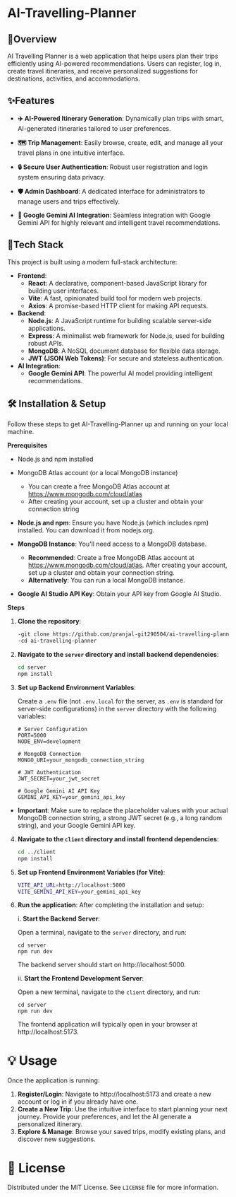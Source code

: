 # AI-Travelling-Planner

## 🌟Overview
AI Travelling Planner is a web application that helps users plan their trips efficiently using AI-powered recommendations. Users can register, log in, create travel itineraries, and receive personalized suggestions for destinations, activities, and accommodations.

## ✨Features

- **✈️ AI-Powered Itinerary Generation**: Dynamically plan trips with smart, AI-generated itineraries tailored to user preferences.

- **🗺️ Trip Management**: Easily browse, create, edit, and manage all your travel plans in one intuitive interface.

- **🔒 Secure User Authentication**: Robust user registration and login system ensuring data privacy.

- **🛡️ Admin Dashboard**: A dedicated interface for administrators to manage users and trips effectively.

- **🤖 Google Gemini AI Integration**: Seamless integration with Google Gemini API for highly relevant and intelligent travel recommendations.




## 🚀Tech Stack
This project is built using a modern full-stack architecture:
- **Frontend**:
    - **React**: A declarative, component-based JavaScript library for building user interfaces.
    - **Vite**: A fast, opinionated build tool for modern web projects.
    - **Axios**: A promise-based HTTP client for making API requests.
- **Backend**:
    - **Node.js**: A JavaScript runtime for building scalable server-side applications.
    - **Express**: A minimalist web framework for Node.js, used for building robust APIs.
    - **MongoDB**: A NoSQL document database for flexible data storage.
    - **JWT (JSON Web Tokens)**: For secure and stateless authentication.
- **AI Integration**:
    - **Google Gemini API**: The powerful AI model providing intelligent recommendations.

## 🛠️ Installation & Setup

Follow these steps to get AI-Travelling-Planner up and running on your local machine.

**Prerequisites**
- Node.js and npm installed
- MongoDB Atlas account (or a local MongoDB instance)
    - You can create a free MongoDB Atlas account at https://www.mongodb.com/cloud/atlas
    - After creating your account, set up a cluster and obtain your connection string
 
- **Node.js and npm**: Ensure you have Node.js (which includes npm) installed. You can download it from nodejs.org.
- **MongoDB Instance**: You'll need access to a MongoDB database.
    - **Recommended**: Create a free MongoDB Atlas account at https://www.mongodb.com/cloud/atlas. After creating your account, set up a cluster and obtain your connection string.
    - **Alternatively**: You can run a local MongoDB instance.
- **Google AI Studio API Key**: Obtain your API key from Google AI Studio.

**Steps**
1. **Clone the repository**:

    ```bash
   -git clone https://github.com/pranjal-git290504/ai-travelling-planner.git
   -cd ai-travelling-planner

2. **Navigate to the `server` directory and install backend dependencies**:

   ```bash
   cd server
   npm install
   
3. **Set up Backend Environment Variables**:

    Create a `.env` file (not `.env.local` for the server, as `.env` is standard for server-side configurations) in the `server` directory with the following variables:
    ```env
    # Server Configuration
    PORT=5000
    NODE_ENV=development
    
    # MongoDB Connection
    MONGO_URI=your_mongodb_connection_string
    
    # JWT Authentication
    JWT_SECRET=your_jwt_secret
    
    # Google Gemini AI API Key
    GEMINI_API_KEY=your_gemini_api_key 
   
- **Important**: Make sure to replace the placeholder values with your actual MongoDB connection string, a strong JWT secret (e.g., a long random string), and your Google Gemini API key.

4. **Navigate to the `client` directory and install frontend dependencies**:

   ```bash
   cd ../client
   npm install
   
5. **Set up Frontend Environment Variables (for Vite)**:

   ```bash
   VITE_API_URL=http://localhost:5000
   VITE_GEMINI_API_KEY=your_gemini_api_key

6. **Run the application**:
   After completing the installation and setup:

   i. **Start the Backend Server**:

      Open a terminal, navigate to the `server` directory, and run:
   
       cd server
       npm run dev    
      The backend server should start on http://localhost:5000.

   ii. **Start the Frontend Development Server**:
   
      Open a new terminal, navigate to the `client` directory, and run:
      
       cd server
       npm run dev
      The frontend application will typically open in your browser at http://localhost:5173.

# 💡 Usage

Once the application is running:

1. **Register/Login**: Navigate to http://localhost:5173 and create a new account or log in if you already have one.
2. **Create a New Trip**: Use the intuitive interface to start planning your next journey. Provide your preferences, and let the AI generate a personalized itinerary.
3. **Explore & Manage**: Browse your saved trips, modify existing plans, and discover new suggestions.

# 📄 License
Distributed under the MIT License. See `LICENSE` file for more information.
